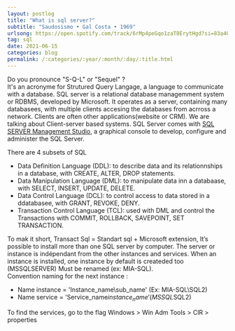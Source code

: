```yaml
---
layout: postlog
title: "What is sql server?"
subtitle: "Saudosismo • Gal Costa • 1969"
urlsong: https://open.spotify.com/track/6rMp4peGqo1zaT8ErytHgd?si=83a4018ab67049e1
tag: sql
date: 2021-06-15
categories: blog
permalink: /:categories/:year/:month/:day/:title.html
---
```


Do you pronounce  "S-Q-L" or "Sequel" ?     
It's an acronyme for Strutured Query Langage, a language to communicate with a database. SQL server is a relational database managemment system or RDBMS, developed by Microsoft. It operates as a server, containing many databasees, with multiple clients accesing the databases  from acrross a network. Clients are often other applications(website or CRM). We are  talking  about Client-server based systems.   SQL Server  comes with [SQL SERVER Management Studio](https://database.guide/what-is-sql-server-management-studio/), a graphical console to develop, configure and administer the SQL Server. 

There are 4 subsets of SQL
- Data Definition Language (DDL): to describe  data  and its  relationnships in a database, with CREATE, ALTER, DROP statements. 
- Data Manipulation Language (DML): to manipulate data  inn a databaase, with SELECT, INSERT, UPDATE, DELETE.
- Data Control Language (DCL): to control access to data  stored in a ddatabasee, with GRANT, REVOKE, DENY. 
- Transaction Control Language (TCL):  used with DML and control the Transactions with COMMIT, ROLLBACK, SAVEPOINT, SET TRANSACTION.

To mak it short, Transact Sql = Standart sql + Microsoft extension, It’s possible to install more than one SQL server by computer. The server or instance is indépendant from the other instances and services. When an instance is installed, one instance by default is createded too (MSSQLSERVER) Must be renamed (ex: MIA-SQL).    
Convention naming for the next instance :
- Name instance = 'Instance_name\sub_name' (Ex: MIA-SQL\SQL2)
- Name service = 'Service_name$instance_name' (MSSQL$SQL2)

To find the services, go to the flag Windows > Win Adm Tools > ClR > properties
